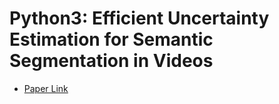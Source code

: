 # Python3: Efficient Uncertainty Estimation for Semantic Segmentation in Videos
- [Paper Link](https://arxiv.org/abs/1807.11037)

